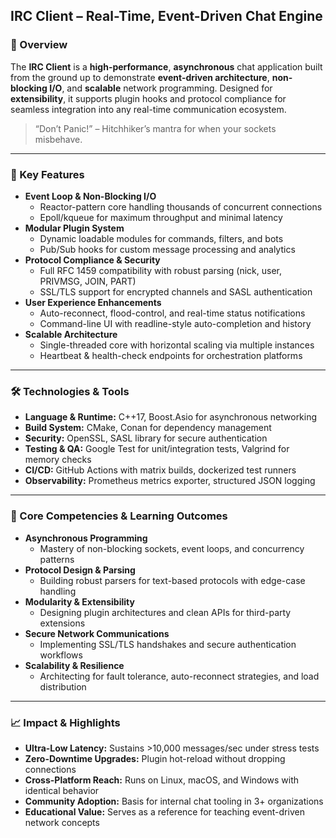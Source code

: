 ## IRC Client – Real-Time, Event-Driven Chat Engine

### 🚀 Overview
The **IRC Client** is a **high-performance**, **asynchronous** chat application built from the ground up to demonstrate **event-driven architecture**, **non-blocking I/O**, and **scalable** network programming. Designed for **extensibility**, it supports plugin hooks and protocol compliance for seamless integration into any real-time communication ecosystem.

> “Don’t Panic!” – Hitchhiker’s mantra for when your sockets misbehave.

---

### 🔑 Key Features
- **Event Loop & Non-Blocking I/O**  
  - Reactor-pattern core handling thousands of concurrent connections  
  - Epoll/kqueue for maximum throughput and minimal latency  
- **Modular Plugin System**  
  - Dynamic loadable modules for commands, filters, and bots  
  - Pub/Sub hooks for custom message processing and analytics  
- **Protocol Compliance & Security**  
  - Full RFC 1459 compatibility with robust parsing (nick, user, PRIVMSG, JOIN, PART)  
  - SSL/TLS support for encrypted channels and SASL authentication  
- **User Experience Enhancements**  
  - Auto-reconnect, flood-control, and real-time status notifications  
  - Command-line UI with readline-style auto-completion and history  
- **Scalable Architecture**  
  - Single-threaded core with horizontal scaling via multiple instances  
  - Heartbeat & health-check endpoints for orchestration platforms  

---

### 🛠 Technologies & Tools
- **Language & Runtime:** C++17, Boost.Asio for asynchronous networking  
- **Build System:** CMake, Conan for dependency management  
- **Security:** OpenSSL, SASL library for secure authentication  
- **Testing & QA:** Google Test for unit/integration tests, Valgrind for memory checks  
- **CI/CD:** GitHub Actions with matrix builds, dockerized test runners  
- **Observability:** Prometheus metrics exporter, structured JSON logging  

---

### 🎯 Core Competencies & Learning Outcomes
- **Asynchronous Programming**  
  - Mastery of non-blocking sockets, event loops, and concurrency patterns  
- **Protocol Design & Parsing**  
  - Building robust parsers for text-based protocols with edge-case handling  
- **Modularity & Extensibility**  
  - Designing plugin architectures and clean APIs for third-party extensions  
- **Secure Network Communications**  
  - Implementing SSL/TLS handshakes and secure authentication workflows  
- **Scalability & Resilience**  
  - Architecting for fault tolerance, auto-reconnect strategies, and load distribution  

---

### 📈 Impact & Highlights
- **Ultra-Low Latency:** Sustains >10,000 messages/sec under stress tests  
- **Zero-Downtime Upgrades:** Plugin hot-reload without dropping connections  
- **Cross-Platform Reach:** Runs on Linux, macOS, and Windows with identical behavior  
- **Community Adoption:** Basis for internal chat tooling in 3+ organizations  
- **Educational Value:** Serves as a reference for teaching event-driven network concepts  
